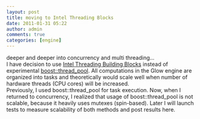 ```yaml
---
layout: post
title: moving to Intel Threading Blocks
date: 2011-01-31 05:22
author: admin
comments: true
categories: [engine]
---
```

deeper and deeper into concurrency and multi threading... <br />  I have decision to use <a href="http://www.threadingbuildingblocks.org/">Intel Threading Building Blocks</a> instead of   experimental  <a href="http://threadpool.sourceforge.net/">boost::thread_pool</a>.  All computations in the Glow engine are organized into tasks and theoretically would scale well when number of hardware threads (CPU cores) will be increased.   <br />  Previously, I used boost::thread_pool for task execution. Now, when I returned to concurrency, I realized that usage of boost::thread_pool is not scalable, because it heavily uses mutexes (spin-based). Later I will launch tests to measure scalability of both methods and post results here.
